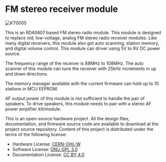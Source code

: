# FM stereo receiver module

![KT0005](https://raw.githubusercontent.com/srikit/mini-fm-radio-module/main/resources/images/fm-stereo-module-front-small.jpg)

This is an RDA5807 based FM stereo radio module. This module is designed to replace old, low-voltage, analog FM stereo radio receiver modules. Like many digital receivers, this module also got auto scanning, station memory, and digital volume control. This module can driver using 5V to 9V DC power source.

The frequency range of the receiver is 88MHz to 108MHz. The auto scanner of this module can tune the receiver with 25kHz increments in up and down directions. 

The memory manager available with the current firmware can hold up to 10 stations in MCU EEPROM. 

AF output power of this module is not sufficient to handle the pair of speakers. To drive speakers, this module needs to pair with a stereo AF power amplifier kit/module.

This is an open-source hardware project. All the design files, documentation, and firmware source code are available to download at the project source repository. Content of this project is distributed under the terms of the following license:

 - Hardware License: [CERN-OHL-W](https://opensource.org/CERN-OHL-W)
 - Software License: [GNU GPL 3.0](https://github.com/srikit/mini-fm-radio-module/blob/main/LICENSE)
 - Documentation License: [CC BY 4.0](https://creativecommons.org/licenses/by/4.0)
